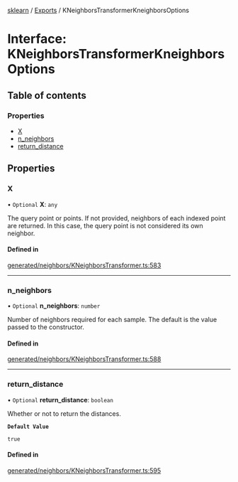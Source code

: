 [sklearn](../readme.md) / [Exports](../modules.md) / KNeighborsTransformerKneighborsOptions

# Interface: KNeighborsTransformerKneighborsOptions

## Table of contents

### Properties

- [X](KNeighborsTransformerKneighborsOptions.md#x)
- [n\_neighbors](KNeighborsTransformerKneighborsOptions.md#n_neighbors)
- [return\_distance](KNeighborsTransformerKneighborsOptions.md#return_distance)

## Properties

### X

• `Optional` **X**: `any`

The query point or points. If not provided, neighbors of each indexed point are returned. In this case, the query point is not considered its own neighbor.

#### Defined in

[generated/neighbors/KNeighborsTransformer.ts:583](https://github.com/transitive-bullshit/scikit-learn-ts/blob/367336a/packages/sklearn/src/generated/neighbors/KNeighborsTransformer.ts#L583)

___

### n\_neighbors

• `Optional` **n\_neighbors**: `number`

Number of neighbors required for each sample. The default is the value passed to the constructor.

#### Defined in

[generated/neighbors/KNeighborsTransformer.ts:588](https://github.com/transitive-bullshit/scikit-learn-ts/blob/367336a/packages/sklearn/src/generated/neighbors/KNeighborsTransformer.ts#L588)

___

### return\_distance

• `Optional` **return\_distance**: `boolean`

Whether or not to return the distances.

**`Default Value`**

`true`

#### Defined in

[generated/neighbors/KNeighborsTransformer.ts:595](https://github.com/transitive-bullshit/scikit-learn-ts/blob/367336a/packages/sklearn/src/generated/neighbors/KNeighborsTransformer.ts#L595)
